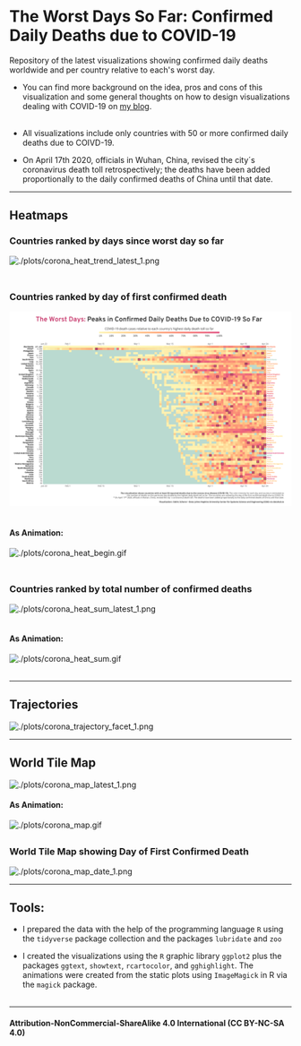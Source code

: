 # The Worst Days So Far: Confirmed Daily Deaths due to COVID-19

Repository of the latest visualizations showing confirmed daily deaths worldwide and per country relative to each's worst day. <br>

* You can find more background on the idea, pros and cons of this visualization and some general thoughts on how to design visualizations dealing with COVID-19 on [my blog](https://cedricscherer.netlify.com/2020/03/31/corona-covid-19-death-tolls-worst-day-so-far/).<br><br>

* All visualizations include only countries with 50 or more confirmed daily deaths due to COIVD-19.

* On April 17th 2020, officials in Wuhan, China, revised the city´s coronavirus death toll retrospectively; the deaths have been added proportionally to the daily confirmed deaths of China until that date.

***

## Heatmaps

### Countries ranked by days since worst day so far

![./plots/corona_heat_trend_latest_1.png](https://github.com/Z3tt/Corona-Daily-Deaths-Animation/raw/master/plots/corona_heat_trend_latest_1.png)<br><br>

##

### Countries ranked by day of first confirmed death

![./plots/corona_heat_begin_latest_1.png](https://raw.githubusercontent.com/Z3tt/Corona-Daily-Deaths-Animation/master/plots/corona_heat_begin_latest_1.png)<br><br>

#### As Animation:
![./plots/corona_heat_begin.gif](https://github.com/Z3tt/Corona-Daily-Deaths-Animation/raw/master/plots/corona_heat_begin.gif)<br><br>

##

### Countries ranked by total number of confirmed deaths

![./plots/corona_heat_sum_latest_1.png](https://raw.githubusercontent.com/Z3tt/Corona-Daily-Deaths-Animation/master/plots/corona_heat_sum_latest_1.png)<br><br>

#### As Animation:
![./plots/corona_heat_sum.gif](https://github.com/Z3tt/Corona-Daily-Deaths-Animation/raw/master/plots/corona_heat_sum.gif)<br><br>

***

## Trajectories

![./plots/corona_trajectory_facet_1.png](https://github.com/Z3tt/Corona-Daily-Deaths-Animation/raw/master/plots/corona_trajectory_facet_1.png)<br>

***

## World Tile Map

![./plots/corona_map_latest_1.png](https://github.com/Z3tt/Corona-Daily-Deaths-Animation/raw/master/plots/corona_map_latest_1.png)<br>

#### As Animation:
![./plots/corona_map.gif](https://github.com/Z3tt/Corona-Daily-Deaths-Animation/raw/master/plots/corona_map.gif)<br>

##

### World Tile Map showing Day of First Confirmed Death
![./plots/corona_map_date_1.png](https://github.com/Z3tt/Corona-Daily-Deaths-Animation/raw/master/plots/corona_map_date_1.png)<br>

***

## Tools:

* I prepared the data with the help of the programming language `R` using the `tidyverse` package collection and the packages `lubridate` and `zoo`

* I created the visualizations using the `R` graphic library `ggplot2` plus the packages `ggtext`, `showtext`, `rcartocolor`, and `gghighlight`. The animations were created from the static plots using `ImageMagick` in R via the  `magick` package.<br><br>

***

#### Attribution-NonCommercial-ShareAlike 4.0 International (CC BY-NC-SA 4.0)
<div style="width:300px; height:200px">
<img src=https://camo.githubusercontent.com/00f7814990f36f84c5ea74cba887385d8a2f36be/68747470733a2f2f646f63732e636c6f7564706f7373652e636f6d2f696d616765732f63632d62792d6e632d73612e706e67 alt="" height="42">
</div>
